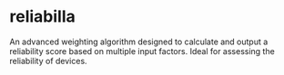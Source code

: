 # reliabilla
An advanced weighting algorithm designed to calculate and output a reliability score based on multiple input factors. Ideal for assessing the reliability of devices.
